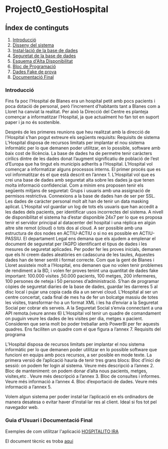 # Project0_GestioHospital

## Índex de continguts
1. [Introducció](#introducció)
2. [Disseny del sistema](<DISSENY ER - RELACIONAL - SQL/README.md>)
3. [Instal·lació de la base de dades](<INSTAL·LACIÓ I CONFIGURACIÓ/installation.md>)
4. [Seguretat de la base de dades](<ESQUEMA DE SEGURETAT/README.md>)
5. [Esquema d'Alta Disponibilitat](<ESQUEMA ALTA DISPONIBILITAT/README.md>)
6. [Bloc de Programació](<BLOC DE PROGRAMACIÓ/README.md>)
7. [Dades Fake de prova](<DUMMY DATA/README.md>)
8. [Documentació Final](#Guia-de-Usuari-i-Documentació-Final)



### Introducció

Fins fa poc l’Hospital de Blanes era un hospital petit amb pocs pacients i poca dotació de personal, però l’increment d’habitants tant a Blanes com a Lloret ha canviat la realitat. Per això la Direcció del Centre es planteja començar a informatitzar l’Hospital, ja que actualment  ho fan tot en suport paper i ja no és sostenible.

Després de les primeres reunions que heu realitzat amb la direcció de l’Hospital s’han pogut extreure els següents requisits:
Requisits de sistema
L’Hospital disposa de recursos limitats per implantar el nou sistema informàtic per lo que demanen poder utilitzar, en lo possible, software amb baix cost de llicència.
La base de dades ha de permetre tenir caràcters cirílics dintre de les dades donat l’augment significatiu de població de l’est d’Europa que ha tingut els municipis adherits a l’Hospital.
L’Hospital vol començar a informatizar alguns processos interns. El primer procés que es vol informatitzar és el que està descrit en l’annex 1.
L’Hospital vol que es crei una base de dades amb seguretat alta sobre les dades ja que tenen molta informació confidencial. Com a mínim ens proposen tenir els següents mitjans de seguretat:
Grups i usuaris amb una assignació de permisos restrictiva.
Connexions a la base de dades han de ser per SSL.
Les dades de caràcter personal molt alt han de tenir un data masking aplicat.
L’Hospital vol guardar un log de tots els usuaris que han accedit a les dades dels pacients, per identificar usos incorrectes del sistema.
A nivell de disponibilitat el sistema ha d’estar disponible 24x7 per lo que es proposa tenir el servidor principal al datacenter del hospital i una réplica en algún altre site remot (cloud) o tots dos al cloud. A ser possible amb una estructura de dos nodes en ACTIU-ACTIU o si no es possible en ACTIU-PASSIU.
El departament Legal ens demana que els ajudem a emplenar el document de seguretat per l’AGPD identificant el tipus de dades i les mesures de seguretat aplicades.
Per poder fer les proves inicials, demanen que els hi creem dades aleatòries en cadascuna de les taules, Aquestes dades han de tener sentit i format correcte. Com que la gent de Blanes i Lloret assisteix molt a l’Hospital, ens demanen que no volen tenir problemes de rendiment a la BD, i volen fer  proves tenint una quantitat de dades fake important: 100.000  visites  ,50.000 pacients, 100 metges, 200 infermeres, 100 persones de neteja i 50 persones d’administració.
S’han de programar còpies de seguretat diaries de la base de dades, guardar les darreres 5 al disc local  i pujar una copia cada dia a un servei cloud.
L’Hospital al ser un centre concertat, cada final de mes ha de fer un bolcatge massiu de totes les visites, transformar-ho a un format XML i les ha d’enviar a la Seguretat Social per cobrar els serveis. A la Seguretat Social s’envia connectant a una API remota.(veure annex 6)
L’Hospital vol tenir un quadre de comandament on puguin veure les dades de les visites per dia, metges x pacient. Consideren que seria molt bo poder treballar amb PowerBI per fer aquests quadres. Ens faciliten un quadre com el que figura a l’annex 7.
Requisits del programa

L’Hospital disposa de recursos limitats per implantar el nou sistema informàtic per lo que demanen poder utilitzar en lo possible software que funcioni en equips amb pocs recursos, a ser posible en mode texte.
La primera versió de l’aplicació hauria de tenir tres grans blocs:
Bloc d’inici de sessió: on podem fer login al sistema. Veure més descripció a l’annex 2.
Bloc de manteniment: on podem donar d’alta nous pacients, metges, visites,etc . Veure més descripció a l’annex 3.
Bloc de consultes i informes. Veure més informació a l’annex 4.
Bloc d’exportació de dades. Veure més informació a l’annex 5.

Volem algun sistema per poder instal·lar l’aplicació en els ordinadors de manera desatesa o evitar haver d’instal·lar res al client. Ideal si fos tot pel navegador web.

### Guia d'Usuari i Documentació Final

Exemples de com utilitzar l'aplicació [HOSPITALITO IRA](<docs/Guia Usuari - Hospitalito IRA.pdf>)

El document tècnic es troba [aqui](README.md)
